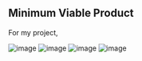 ## Minimum Viable Product

For my project, 

![image](https://user-images.githubusercontent.com/71529189/119572850-65b93700-bd81-11eb-86b5-ff85c5599904.png)
![image](https://user-images.githubusercontent.com/71529189/119572869-6d78db80-bd81-11eb-9fbb-a8453e9407e0.png)
![image](https://user-images.githubusercontent.com/71529189/119572920-808bab80-bd81-11eb-831c-a3d9efb5578d.png)
![image](https://user-images.githubusercontent.com/71529189/119572965-900af480-bd81-11eb-96ae-5734f229cc41.png)
